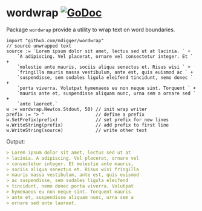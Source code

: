 # wordwrap [![GoDoc](https://godoc.org/github.com/mdigger/wordwrap?status.svg)](https://godoc.org/github.com/mdigger/wordwrap)

Package `wordwrap` provide a utility to wrap text on word boundaries.

```golang
import "github.com/mdigger/wordwrap"
// source unwrapped text
source := `Lorem ipsum dolor sit amet, lectus sed ut at lacinia. ` +
    `A adipiscing. Vel placerat, ornare vel consectetur integer. Et ` +
    `molestie ante mauris, sociis aliqua senectus et. Risus wisi ` +
    `fringilla mauris massa vestibulum, ante est, quis euismod ac ` +
    `suspendisse, sem sodales ligula eleifend tincidunt, nemo donec ` +
    `porta viverra. Volutpat hymenaeos eu non neque sint. Torquent ` +
    `mauris ante et, suspendisse aliquam nunc, urna sem a ornare sed ` +
    `ante laoreet.`
w := wordwrap.New(os.Stdout, 50) // init wrap writer
prefix := "> "                   // define a prefix
w.SetPrefix(prefix)              // set prefix for new lines
w.WriteString(prefix)            // add prefix to first line
w.WriteString(source)            // write other text
```

Output:
```markdown
> Lorem ipsum dolor sit amet, lectus sed ut at
> lacinia. A adipiscing. Vel placerat, ornare vel
> consectetur integer. Et molestie ante mauris,
> sociis aliqua senectus et. Risus wisi fringilla
> mauris massa vestibulum, ante est, quis euismod
> ac suspendisse, sem sodales ligula eleifend
> tincidunt, nemo donec porta viverra. Volutpat
> hymenaeos eu non neque sint. Torquent mauris
> ante et, suspendisse aliquam nunc, urna sem a
> ornare sed ante laoreet.
```